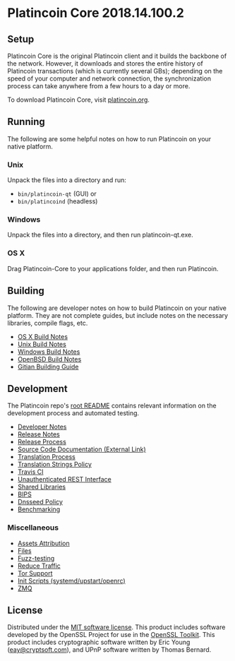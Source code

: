 Platincoin Core 2018.14.100.2
=====================

Setup
---------------------
Platincoin Core is the original Platincoin client and it builds the backbone of the network. However, it downloads and stores the entire history of Platincoin transactions (which is currently several GBs); depending on the speed of your computer and network connection, the synchronization process can take anywhere from a few hours to a day or more.

To download Platincoin Core, visit [platincoin.org](https://platincoin.org).

Running
---------------------
The following are some helpful notes on how to run Platincoin on your native platform.

### Unix

Unpack the files into a directory and run:

- `bin/platincoin-qt` (GUI) or
- `bin/platincoind` (headless)

### Windows

Unpack the files into a directory, and then run platincoin-qt.exe.

### OS X

Drag Platincoin-Core to your applications folder, and then run Platincoin.

Building
---------------------
The following are developer notes on how to build Platincoin on your native platform. They are not complete guides, but include notes on the necessary libraries, compile flags, etc.

- [OS X Build Notes](build-osx.md)
- [Unix Build Notes](build-unix.md)
- [Windows Build Notes](build-windows.md)
- [OpenBSD Build Notes](build-openbsd.md)
- [Gitian Building Guide](gitian-building.md)

Development
---------------------
The Platincoin repo's [root README](/README.md) contains relevant information on the development process and automated testing.

- [Developer Notes](developer-notes.md)
- [Release Notes](release-notes.md)
- [Release Process](release-process.md)
- [Source Code Documentation (External Link)](https://dev.visucore.com/platincoin/doxygen/)
- [Translation Process](translation_process.md)
- [Translation Strings Policy](translation_strings_policy.md)
- [Travis CI](travis-ci.md)
- [Unauthenticated REST Interface](REST-interface.md)
- [Shared Libraries](shared-libraries.md)
- [BIPS](bips.md)
- [Dnsseed Policy](dnsseed-policy.md)
- [Benchmarking](benchmarking.md)

### Miscellaneous
- [Assets Attribution](assets-attribution.md)
- [Files](files.md)
- [Fuzz-testing](fuzzing.md)
- [Reduce Traffic](reduce-traffic.md)
- [Tor Support](tor.md)
- [Init Scripts (systemd/upstart/openrc)](init.md)
- [ZMQ](zmq.md)

License
---------------------
Distributed under the [MIT software license](/COPYING).
This product includes software developed by the OpenSSL Project for use in the [OpenSSL Toolkit](https://www.openssl.org/). This product includes
cryptographic software written by Eric Young ([eay@cryptsoft.com](mailto:eay@cryptsoft.com)), and UPnP software written by Thomas Bernard.
